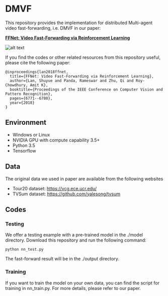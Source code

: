 # DMVF

This repository provides the implementation for distributed Multi-agent video fast-forwarding, i.e.
DMVF in our paper:

**[FFNet: Video Fast-Forwarding via Reinforcement Learning](http://openaccess.thecvf.com/content_cvpr_2018/papers/Lan_FFNet_Video_Fast-Forwarding_CVPR_2018_paper.pdf)**
<br>


![alt text](https://github.com/shuyueL/FFNet/blob/master/image/model_2.png "FFNet overview")

If you find the codes or other related resources from this repository useful, please cite the following paper:

```
@inproceedings{lan2018ffnet,
  title={FFNet: Video Fast-Forwarding via Reinforcement Learning},
  author={Lan, Shuyue and Panda, Rameswar and Zhu, Qi and Roy-Chowdhury, Amit K},
  booktitle={Proceedings of the IEEE Conference on Computer Vision and Pattern Recognition},
  pages={6771--6780},
  year={2018}
}
```

## Environment

- Windows or Linux
- NVIDIA GPU with compute capability 3.5+
- Python 3.5
- Tensorflow

## Data
The original data we used in paper are available from the following websites
* Tour20 dataset: https://vcg.ece.ucr.edu/
* TVSum dataset: https://github.com/yalesong/tvsum

## Codes
### Testing
We offer a testing example with a pre-trained model in the ./model directory. Download this repository and run the following command:
```
python nn_test.py
```
The fast-forward result will be in the ./output directory.
### Training
If you want to train the model on your own data, you can find the script for training in nn_train.py. For more details, please refer to our paper.

